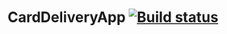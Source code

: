 # CardDeliveryApp [![Build status](https://ci.appveyor.com/api/projects/status/qno8wukm0i752k63?svg=true)](https://ci.appveyor.com/project/Nadine0109/carddeliveryapp)
